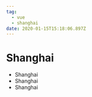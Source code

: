 ```yaml
---
tag:
  - vue
  - shanghai
date: 2020-01-15T15:18:06.897Z
---
```


# Shanghai

- Shanghai
- Shanghai
- Shanghai
